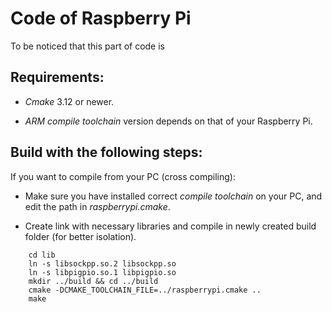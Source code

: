 # Code of Raspberry Pi 

To be noticed that this part of code is 

## Requirements:

- _Cmake_ 3.12 or newer.

- _ARM compile toolchain_ version depends on that of your Raspberry Pi.

## Build with the following steps:

If you want to compile from your PC (cross compiling):

- Make sure you have installed correct _compile toolchain_ on your PC, and edit the path in _raspberrypi.cmake_.

- Create link with necessary libraries and compile in newly created build folder (for better isolation).
```
    cd lib
    ln -s libsockpp.so.2 libsockpp.so
    ln -s libpigpio.so.1 libpigpio.so
    mkdir ../build && cd ../build
    cmake -DCMAKE_TOOLCHAIN_FILE=../raspberrypi.cmake ..
    make
```